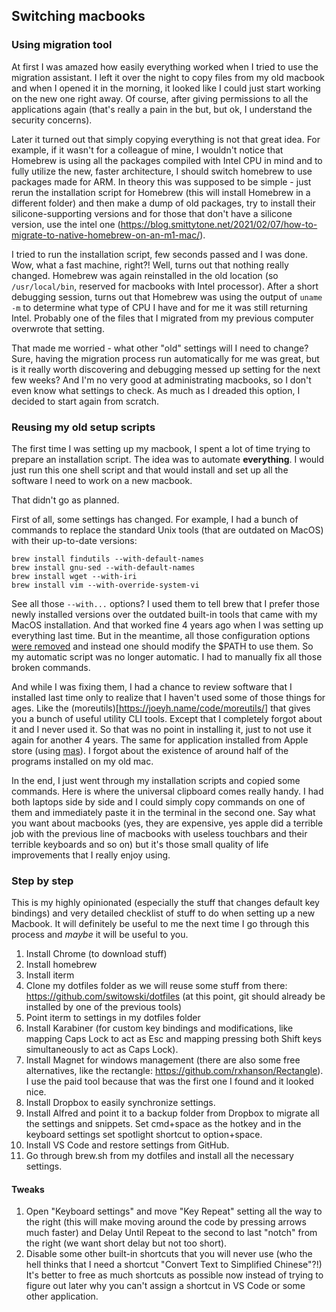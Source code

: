 ## Switching macbooks

### Using migration tool

At first I was amazed how easily everything worked when I tried to use the migration assistant. I left it over the night to copy files from my old macbook and when I opened it in the morning, it looked like I could just start working on the new one right away. Of course, after giving permissions to all the applications again (that's really a pain in the but, but ok, I understand the security concerns).

Later it turned out that simply copying everything is not that great idea. For example, if it wasn't for a colleague of mine, I wouldn't notice that Homebrew is using all the packages compiled with Intel CPU in mind and to fully utilize the new, faster architecture, I should switch homebrew to use packages made for ARM. In theory this was supposed to be simple - just rerun the installation script for Homebrew (this will install Homebrew in a different folder) and then make a dump of old packages, try to install their silicone-supporting versions and for those that don't have a silicone version, use the intel one (https://blog.smittytone.net/2021/02/07/how-to-migrate-to-native-homebrew-on-an-m1-mac/).

I tried to run the installation script, few seconds passed and I was done. Wow, what a fast machine, right?! Well, turns out that nothing really changed. Homebrew was again reinstalled in the old location (so `/usr/local/bin`, reserved for macbooks with Intel processor). After a short debugging session, turns out that Homebrew was using the output of `uname -m` to determine what type of CPU I have and for me it was still returning Intel. Probably one of the files that I migrated from my previous computer overwrote that setting.

That made me worried - what other "old" settings will I need to change? Sure, having the migration process run automatically for me was great, but is it really worth discovering and debugging messed up setting for the next few weeks? And I'm no very good at administrating macbooks, so I don't even know what settings to check. As much as I dreaded this option, I decided to start again from scratch.

### Reusing my old setup scripts

The first time I was setting up my macbook, I spent a lot of time trying to prepare an installation script. The idea was to automate **everything**. I would just run this one shell script and that would install and set up all the software I need to work on a new macbook.

That didn't go as planned.

First of all, some settings has changed. For example, I had a bunch of commands to replace the standard Unix tools (that are outdated on MacOS) with their up-to-date versions:

```shell
brew install findutils --with-default-names
brew install gnu-sed --with-default-names
brew install wget --with-iri
brew install vim --with-override-system-vi
```

See all those `--with...` options? I used them to tell brew that I prefer those newly installed versions over the outdated built-in tools that came with my MacOS installation. And that worked fine 4 years ago when I was setting up everything last time. But in the meantime, all those configuration options [were removed](https://discourse.brew.sh/t/why-was-with-default-names-removed/4405) and instead one should modify the $PATH to use them. So my automatic script was no longer automatic. I had to manually fix all those broken commands.

And while I was fixing them, I had a chance to review software that I installed last time only to realize that I haven't used some of those things for ages. Like the (moreutils)[https://joeyh.name/code/moreutils/] that gives you a bunch of useful utility CLI tools. Except that I completely forgot about it and I never used it. So that was no point in installing it, just to not use it again for another 4 years. The same for application installed from Apple store (using [mas](https://github.com/mas-cli/mas)). I forgot about the existence of around half of the programs installed on my old mac.

In the end, I just went through my installation scripts and copied some commands. Here is where the universal clipboard comes really handy. I had both laptops side by side and I could simply copy commands on one of them and immediately paste it in the terminal in the second one. Say what you want about macbooks (yes, they are expensive, yes apple did a terrible job with the previous line of macbooks with useless touchbars and their terrible keyboards and so on) but it's those small quality of life improvements that I really enjoy using.


### Step by step

This is my highly opinionated (especially the stuff that changes default key bindings) and very detailed checklist of stuff to do when setting up a new Macbook. It will definitely be useful to me the next time I go through this process and *maybe* it will be useful to you.

1. Install Chrome (to download stuff)
1. Install homebrew
1. Install iterm
1. Clone my dotfiles folder as we will reuse some stuff from there: https://github.com/switowski/dotfiles (at this point, git should already be installed by one of the previous tools)
1. Point iterm to settings in my dotfiles folder
1. Install Karabiner (for custom key bindings and modifications, like mapping Caps Lock to act as Esc and mapping pressing both Shift keys simultaneously to act as Caps Lock).
1. Install Magnet for windows management (there are also some free alternatives, like the rectangle: https://github.com/rxhanson/Rectangle). I use the paid tool because that was the first one I found and it looked nice.
1. Install Dropbox to easily synchronize settings.
1. Install Alfred and point it to a backup folder from Dropbox to migrate all the settings and snippets. Set cmd+space as the hotkey and in the keyboard settings set spotlight shortcut to option+space.
1. Install VS Code and restore settings from GitHub.
1. Go through brew.sh from my dotfiles and install all the necessary settings.

#### Tweaks

1. Open "Keyboard settings" and move "Key Repeat" setting all the way to the right (this will make moving around the code by pressing arrows much faster) and Delay Until Repeat to the second to last "notch" from the right (we want short delay but not too short).
2. Disable some other built-in shortcuts that you will never use (who the hell thinks that I need a shortcut "Convert Text to Simplified Chinese"?!) It's better to free as much shortcuts as possible now instead of trying to figure out later why you can't assign a shortcut in VS Code or some other application.
